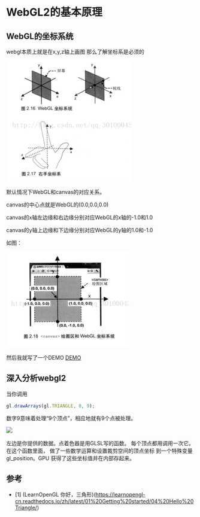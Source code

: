 # WebGL2的基本原理

## WebGL的坐标系统

webgl本质上就是在x,y,z轴上画图 那么了解坐标系是必须的

![](/webgl2/images/20170427210433784.png)

默认情况下WebGL和canvas的对应关系。

canvas的中心点就是WebGL的(0.0,0.0,0.0)

canvas的x轴左边缘和右边缘分别对应WebGL的x轴的-1.0和1.0

canvas的y轴上边缘和下边缘分别对应WebGL的y轴的1.0和-1.0

如图：

![](/webgl2/images/20170427210454807.png)

然后我就写了一个DEMO
[DEMO](https://codepen.io/andypinet/pen/vYyegZv?editors=0110)


## 深入分析webgl2

当你调用
```javascript
gl.drawArrays(gl.TRIANGLE, 0, 9);
```

数字9意味着处理“9个顶点”，相应地就有9个点被处理。


![](https://webgl2fundamentals.org/webgl/lessons/resources/vertex-shader-anim.gif)


左边是你提供的数据。点着色器是用GLSL写的函数。 每个顶点都用调用一次它。在这个函数里面， 做了一些数学运算和设置裁剪空间的顶点坐标 到一个特殊变量gl_position。GPU 获得了这些坐标值并在内部存起来。


## 参考

- [1] (LearnOpenGL 你好，三角形)(https://learnopengl-cn.readthedocs.io/zh/latest/01%20Getting%20started/04%20Hello%20Triangle/)
